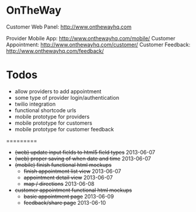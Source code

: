 OnTheWay
========

Customer Web Panel: http://www.onthewayhq.com

Provider Mobile App: http://www.onthewayhq.com/mobile/
Customer Appointment: http://www.onthewayhq.com/customer/
Customer Feedback: http://www.onthewayhq.com/feedback/


Todos
=====
- allow providers to add appointment
- some type of provider login/authentication
- twilio integration
- functional shortcode urls
- mobile prototype for providers
- mobile prototype for customers
- mobile prototype for customer feedback

=========
- ~~(web) update input fields to html5 field types~~ 2013-06-07
- ~~(web) proper saving of when date and time~~ 2013-06-07
- ~~(mobile) finish functional html mockups~~
  - ~~finish appointment list view~~ 2013-06-07
  - ~~appointment detail view~~ 2013-06-07
  - ~~map / directions~~ 2013-06-08
- ~~customer appointment functional html mockups~~
  - ~~basic appointment page~~ 2013-06-09
  - ~~feedback/share page~~ 2013-06-10

